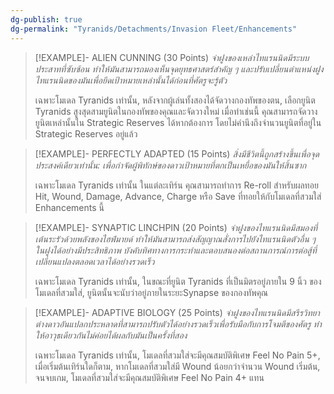 ```yaml
---
dg-publish: true
dg-permalink: "Tyranids/Detachments/Invasion Fleet/Enhancements"
---
```

> [!EXAMPLE]- ALIEN CUNNING (30 Points)
> *จ่าฝูงของเหล่าไทแรนนิดมีระบบประสาทที่ซับซ้อน ทําให้มันสามารถมองเห็นจุดยุทธศาสตร์สําคัญ ๆ และปรับเปลี่ยนตําแหน่งฝูงไทแรนนิดของมันเพื่อยึดเป้าหมายเหล่านั้นได้ก่อนที่ศัตรูจะรู้ตัว*
> 
> เฉพาะโมเดล Tyranids เท่านั้น, หลังจากผู้เล่นทั้งสองได้จัดวางกองทัพของตน, เลือกยูนิต Tyranids สูงสุดสามยูนิตในกองทัพของคุณและจัดวางใหม่ เมื่อทําเช่นนี้ คุณสามารถจัดวางยูนิตเหล่านั้นใน Strategic Reserves ได้หากต้องการ โดยไม่คํานึงถึงจํานวนยูนิตที่อยู่ใน Strategic Reserves อยู่แล้ว

> [!EXAMPLE]- PERFECTLY ADAPTED (15 Points)
> *สิ่งมีชีวิตนี้ถูกสร้างขึ้นเพื่อจุดประสงค์เดียวเท่านั้น: เพื่อกําจัดผู้พิทักษ์ของดาวเป้าหมายที่ตกเป็นเหยื่อของมันให้สิ้นซาก*
> 
> เฉพาะโมเดล Tyranids เท่านั้น ในแต่ละเทิร์น คุณสามารถทําการ Re-roll สําหรับผลทอย Hit, Wound, Damage, Advance, Charge หรือ Save ที่ทอยให้กับโมเดลที่สวมใส่ Enhancements นี้

> [!EXAMPLE]- SYNAPTIC LINCHPIN (20 Points)
> *จ่าฝูงของไทแรนนิดมีสมองที่เต้นระรัวด้วยพลังของไฮฟ์มายด์ ทําให้มันสามารถส่งสัญญาณสั่งการไปยังไทแรนนิดตัวอื่น ๆ ในฝูงได้อย่างมีประสิทธิภาพ บังคับทิศทางการกระทําและตอบสนองต่อสถานการณ์การต่อสู้ที่เปลี่ยนแปลงตลอดเวลาได้อย่างรวดเร็ว*
> 
> เฉพาะโมเดล Tyranids เท่านั้น, ในขณะที่ยูนิต Tyranids ที่เป็นมิตรอยู่ภายใน 9 นิ้ว ของโมเดลที่สวมใส่, ยูนิตนั้นจะนับว่าอยู่ภายในระยะSynapse ของกองทัพคุณ

> [!EXAMPLE]- ADAPTIVE BIOLOGY (25 Points)
> *จ่าฝูงของไทแรนนิดมีสรีรวิทยาต่างดาวอันแปลกประหลาดที่สามารถปรับตัวได้อย่างรวดเร็วเพื่อรับมือกับการโจมตีของศัตรู ทําให้อาวุธเดียวกันไม่ค่อยได้ผลกับมันเป็นครั้งที่สอง*
> 
> เฉพาะโมเดล Tyranids เท่านั้น, โมเดลที่สวมใส่จะมีคุณสมบัติพิเศษ Feel No Pain 5+, เมื่อเริ่มต้นเทิร์นใดก็ตาม, หากโมเดลที่สวมใส่มี Wound น้อยกว่าจํานวน Wound เริ่มต้น, จนจบเกม, โมเดลที่สวมใส่จะมีคุณสมบัติพิเศษ Feel No Pain 4+ แทน